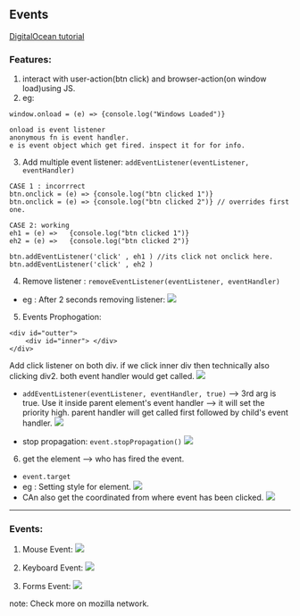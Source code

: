 ## Events

[DigitalOcean tutorial](https://www.digitalocean.com/community/tutorials/understanding-events-in-javascript)

### Features:
1. interact with user-action(btn click) and browser-action(on window load)using JS.
2. eg:
```
window.onload = (e) => {console.log("Windows Loaded")}

onload is event listener
anonymous fn is event handler.
e is event object which get fired. inspect it for for info.
```

3. Add multiple event listener: `addEventListener(eventListener, eventHandler)`
```
CASE 1 : incorrrect 
btn.onclick = (e) => {console.log("btn clicked 1")}
btn.onclick = (e) => {console.log("btn clicked 2")} // overrides first one.

CASE 2: working
eh1 = (e) =>   {console.log("btn clicked 1")}
eh2 = (e) =>   {console.log("btn clicked 2")}

btn.addEventListener('click' , eh1 ) //its click not onclick here.
btn.addEventListener('click' , eh2 ) 

```
4. Remove listener : `removeEventListener(eventListener, eventHandler)` 
- eg : After 2 seconds removing listener:
![](https://github.com/lekhrajdinkar/javaScript/blob/master/Notes/asset/rm1.jpg)

5. Events Prophogation:
```
<div id="outter">
    <div id="inner"> </div>
</div>
```
Add click listener on both div. if we  click inner div then technically also clicking div2. both event handler would get called.
![](https://github.com/lekhrajdinkar/javaScript/blob/master/Notes/asset/ep1.jpg)

- `addEventListener(eventListener, eventHandler, true)` --> 3rd arg is true.  Use it inside parent element's event handler --> it will set the priority high. parent handler will get called first followed by child's event handler.
![](https://github.com/lekhrajdinkar/javaScript/blob/master/Notes/asset/ep3.jpg)

- stop propagation: `event.stopPropagation()`
![](https://github.com/lekhrajdinkar/javaScript/blob/master/Notes/asset/ep2.jpg)

6. get the element --> who has fired the event.
- `event.target`
- eg : Setting style for element.
![](https://github.com/lekhrajdinkar/javaScript/blob/master/Notes/asset/es1.jpg)
- CAn also get the coordinated from where event has been clicked.
![](https://github.com/lekhrajdinkar/javaScript/blob/master/Notes/asset/es2.jpg) 

***

### Events:

1. Mouse Event:
![](https://github.com/lekhrajdinkar/javaScript/blob/master/Notes/asset/e2.jpg)

2. Keyboard Event:
![](https://github.com/lekhrajdinkar/javaScript/blob/master/Notes/asset/e1.jpg)

3. Forms Event:
![](https://github.com/lekhrajdinkar/javaScript/blob/master/Notes/asset/e3.jpg)

note: Check more on mozilla network.
